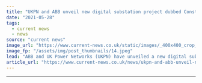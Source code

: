 ```yaml
---
title: "UKPN and ABB unveil new digital substation project dubbed Constellation"
date: "2021-05-28"
tags: 
  - current news
  - news
source: "current news"
image_url: "https://www.current-news.co.uk/static/images/_400x400_crop_center-center/solar_farm_UKPN.jpeg"
image_fp: "/assets/img/post_thumbnails/14.jpeg"
lead: "​ABB and UK Power Networks (UKPN) have unveiled a new digital substation protection and control project, which will enable more renewables to be integrated onto the grid."
article_url: "https://www.current-news.co.uk/news/ukpn-and-abb-unveil-new-digital-substation-project-dubbed-constellation?utm_source=rss-feeds&utm_medium=rss&utm_campaign=rss"
---
```


---
